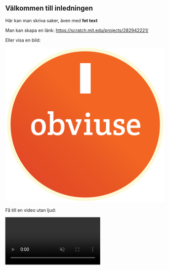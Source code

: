 ﻿## Välkommen till inledningen
Här kan man skriva saker, även med **fet text** 

Man kan skapa en länk:
<a href="https://scratch.mit.edu/projects/282942221/" target="_blank">https://scratch.mit.edu/projects/282942221/</a>

Eller visa en bild:

![](./obviuse-logo.png)

Få till en video utan ljud:

<video src="./a-video-file.mp4" autoplay loop muted controls />

Eller en med ljud... =D

<video src="./a-video-file.mp4" autoplay loop controls />

FÅ en tipsruta -> Börja med >

Strecken här ger nytt kapitel:

----

## Rubrik Steg 2
### Rubrik 3

----

## Rubrik Steg 3
Hallo World
